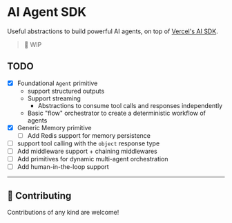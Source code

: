 # AI Agent SDK
Useful abstractions to build powerful AI agents, on top of [Vercel's AI SDK](https://github.com/vercel/ai).

> 🚧 WIP

## TODO

- [x] Foundational `Agent` primitive
  - support structured outputs
  - Support streaming
    - Abstractions to consume tool calls and responses independently
  - Basic "flow" orchestrator to create a deterministic workflow of agents
- [x] Generic Memory primitive
  - [ ] Add Redis support for memory persistence

- [ ] support tool calling with the `object` response type
- [ ] Add middleware support + chaining middlewares
- [ ] Add primitives for dynamic multi-agent orchestration
- [ ] Add human-in-the-loop support

---

## 🤝 Contributing

Contributions of any kind are welcome!
